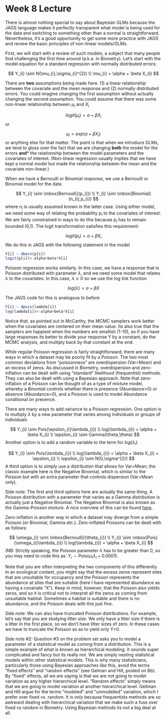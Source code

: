 Week 8 Lecture
========================================================

There is almost nothing special to say about Bayesian GLMs because the JAGS language makes it perfectly transparent what model is being used for the data and switching to something other than a normal is straightforward. Nevertheless, it’s a good opportunity to get some more practice with JAGS and review the basic principles of non-linear models/GLMs.

First, we will start with a review of such models, a subject that many people find challenging the first time around (a.k.a. in Biometry). Let’s start with the model equation for a standard regression with normally distributed errors:

$$
Y_{i} \sim N(\mu_{i},\sigma_{i}^{2}) \\
\mu_{i} = \alpha + \beta X_{i}
$$

There are **two** assumptions being made here. (1) a linear relationship between the covariate and the mean response and (2) normally distributed errors. You could imagine changing the first assumption without actually changing the second assumption. You could assume that there was some non-linear relationship between $\mu_{i}$ and $X_{i}$

$$
logit(\mu_{i}) = \alpha + \beta X_{i}
$$
or

$$
\mu_{i} = exp(\alpha + \beta X_{i})
$$
or anything else for that matter. The point is that when we introduce GLMs, we tend to gloss over the fact that we are changing **both** the model for the errors **and*** the relationship between the model parameters and the covariates of interest. (Non-linear regression usually implies that we have kept a normal model but made the relationship between the mean and the covariate non-linear.)

When we have a Bernoulli or Binomial response, we use a Bernoulli or Binomial model for the data

$$
Y_{i} \sim \mbox{Bernoulli}(p_{i}) \\
Y_{i} \sim \mbox{Binomial}(n_{i},p_{i})
$$
where $n_{i}$ is usually assumed known in the latter case. Using either model, we need some way of relating the probability $p_{i}$ to the covariates of interest. We are fairly constrained in ways to do this because $p_{i}$ has to remain bounded (0,1). The logit transformation satisfies this requirement:

$$
logit(p_{i}) = \alpha + \beta X_{i}
$$
We do this in JAGS with the following statement in the model


```r
Y[i] ~ dbern(p[i])
logit(p[i])<-alpha+beta*X[i]
```

Poisson regression works similarly. In this case, we have a response that is Poisson distributed with parameter $\lambda$, and we need some model that relates $\lambda$ to the covariates. In this case, $\lambda \ge 0$ so we use the log link function

$$
log(\lambda) = \alpha + \beta X
$$

The JAGS code for this is analogous to before


```r
Y[i] ~ dpois(lambda[i])
log(lambda[i])<-alpha+beta*X[i]
```

Notice that, as pointed out in McCarthy, the MCMC samplers work better when the covariates are centered on their mean value. Its also true that the samplers are happiest when the numbers are smallish (1-10), so if you have large responses its better to divide your response Y by a constant, do the MCMC analysis, and multiply back by that constant at the end.

While regular Poisson regression is fairly straightforward, there are many ways in which a dataset may be poorly fit by a Poisson. The two most common deviations from “poissonness” are overdispersion (Var>Mean) and an excess of zeros.  As discussed in Biometry, overdispersion and zero-inflation can be dealt with using “standard” likelihood (frequentist) methods. They can also be dealt with using a Bayesian approach. Note that zero-inflation of a Poisson can be thought of as a type of mixture model, whereby a Binomial controls whether there is presence (Abundance>0) or absence (Abundance=0), and a Poisson is used to model Abundance conditional on presence. 

There are many ways to add variance to a Poisson regression. One option is to multiply $\lambda$ by a new parameter that varies among individuals or groups of individuals

$$
Y_{i} \sim Pois(\epsilon_{i}\lambda_{i}) \\
log(\lambda_{i}) = \alpha + \beta X_{i} \\
\epsilon_{i} \sim Gamma(\theta,\theta)
$$
Another option is to add a random variable to the term for $log(\lambda_{i})$

$$
Y_{i} \sim Pois(\lambda_{i}) \\
log(\lambda_{i}) = \alpha + \beta X_{i} + \epsilon_{i} \\
\epsilon_{i} \sim N(0,\sigma^{2})
$$
A third option is to simply use a distribution that allows for Var>Mean; the classic example here is the Negative Binomial, which is similar to the Poisson but with an extra parameter that controls dispersion (Var>Mean only). 

Side note: The first and third options here are actually the same thing. A Poisson distribution with a parameter that varies as a Gamma distribution is actually just a Negative Binomial. The Negative Binomial is also known as the Gamma-Poisson mixture. A nice overview of this can be found [here](https://probabilityandstats.wordpress.com/tag/poisson-gamma-mixture/).

Zero-inflation is another way in which a dataset may diverge from a simple Poisson (or Binomial, Gamma etc.). Zero-inflated Poissons can be dealt with as follows:

$$
\omega_{i} \sim \mbox{Bernoulli}(\theta_{i}) \\
Y_{i} \sim \mbox{Pois}(\omega_{i}\lambda_{i}) \\
log(\lambda_{i}) = \alpha + \beta X_{i}
$$
(NB: Strictly speaking, the Poisson parameter $\lambda$ has to be greater than 0, so you may need to code this as: $Y_{i} \sim \mbox{Pois}(\omega_{i}\lambda_{i} + 0.0001)$.

Note that you are often interpreting the two components of this differently. In an ecological context, you might say that the excess zeros represent sites that are unsuitable for occupancy and the Poisson represents the abundance at sites that are suitable (here I have represented abundance as having a covariate “X”). Keep in mind, however, that the Poisson also yields zeros, and so it is critical not to interpret all the zeros as coming from unsuitable habitat. Sometimes a habitat is suitable and there is no abundance, and the Poisson deals with this just fine.

Side note: We can also have truncated Poisson distributions. For example, let’s say that you are studying litter size. We only have a litter size if there is a litter in the first place, so we don’t have litter sizes of zero. In these cases we have to truncate the Poisson so as to yield only Y>0. 

Side note #2: Question #3 on the problem set asks you to model a parameter of a statistical model as coming from a distribution. This is a simple example of what is known as hierarchical modeling. It sounds super complicated and fancy but its really not. We are simply nesting statistical models within other statistical models. This is why many statisticians, particularly those using Bayesian approaches like this, avoid the terms “fixed effects” and “random effects” (see Gelman and Hill, posted on Bb). By “fixed” effects, all we are saying is that we are not going to model variation as any higher hierarchical level. “Random effects” simply means that we are going to model variation at another hierarchical level. Gellman and Hill argue for the terms “modeled” and “unmodelled” variation, which I prefer over fixed vs. random. It is only because frequentists methods are so awkward dealing with hierarchical variation that we make such a fuss over fixed vs random in Biometry. Using Bayesian methods its not a big deal at all.



